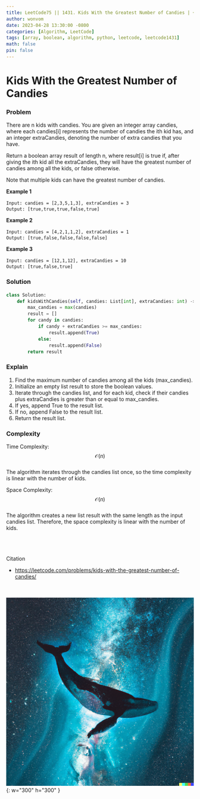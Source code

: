 ```yaml
---
title: LeetCode75 || 1431. Kids With the Greatest Number of Candies | +
author: wonvom
date: 2023-04-28 13:30:00 -0800
categories: [Algorithm, LeetCode]
tags: [array, boolean, algorithm, python, leetcode, leetcode1431]
math: false
pin: false
---
```


# Kids With the Greatest Number of Candies

### **Problem**
There are n kids with candies. You are given an integer array candies, where each candies[i] represents the number of candies the ith kid has, and an integer extraCandies, denoting the number of extra candies that you have.

Return a boolean array result of length n, where result[i] is true if, after giving the ith kid all the extraCandies, they will have the greatest number of candies among all the kids, or false otherwise.

Note that multiple kids can have the greatest number of candies.

**Example 1**
```
Input: candies = [2,3,5,1,3], extraCandies = 3
Output: [true,true,true,false,true]
```

**Example 2**
```
Input: candies = [4,2,1,1,2], extraCandies = 1
Output: [true,false,false,false,false]
```

**Example 3**
```
Input: candies = [12,1,12], extraCandies = 10
Output: [true,false,true]
```


### **Solution**
```python
class Solution:
    def kidsWithCandies(self, candies: List[int], extraCandies: int) -> List[bool]:
        max_candies = max(candies)
        result = []
        for candy in candies:
            if candy + extraCandies >= max_candies:
                result.append(True)
            else:
                result.append(False)
        return result
```

### **Explain**
1. Find the maximum number of candies among all the kids (max_candies).
2. Initialize an empty list result to store the boolean values.
3. Iterate through the candies list, and for each kid, check if their candies plus extraCandies is greater than or equal to max_candies.
4. If yes, append True to the result list.
5. If no, append False to the result list.
6. Return the result list.

### **Complexity**
Time Complexity:
$$ \mathcal{O}(n) $$ <br>
The algorithm iterates through the candies list once, so the time complexity is linear with the number of kids.

Space Complexity:
$$ \mathcal{O}(n) $$ <br>
The algorithm creates a new list result with the same length as the input candies list. Therefore, the space complexity is linear with the number of kids.

<br><br><br>
Citation

- https://leetcode.com/problems/kids-with-the-greatest-number-of-candies/

<br><br>
![Desktop View](/assets/img/whale/whale11.png){: w="300" h="300" }